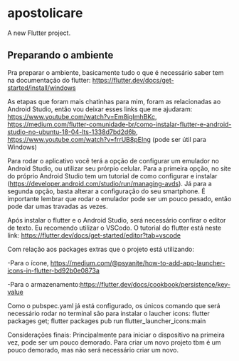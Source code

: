 # apostolicare

A new Flutter project.

## Preparando o ambiente

Pra preparar o ambiente, basicamente tudo o que é necessário saber tem na documentação do flutter: https://flutter.dev/docs/get-started/install/windows

As etapas que foram mais chatinhas para mim, foram as relacionadas ao Android Studio, então vou deixar esses links que me ajudaram: https://www.youtube.com/watch?v=Em8igImhBKc, https://medium.com/flutter-comunidade-br/como-instalar-flutter-e-android-studio-no-ubuntu-18-04-lts-1338d7bd2d6b, https://www.youtube.com/watch?v=frrUB8pEIng (pode ser útil para Windows)

Para rodar o aplicativo você terá a opção de configurar um emulador no Android Studio, ou utilizar seu prórpio celular. Para a primeira opção, no site do próprio Android Studio tem um tutorial de como configurar e instalar (https://developer.android.com/studio/run/managing-avds). Já para a segunda opção, basta alterar a configuração do seu smartphone. É importante lembrar que rodar o emulador pode ser um pouco pesado, então pode dar umas travadas as vezes.

Após instalar o flutter e o Android Studio, será necessário confirar o editor de texto. Eu recomendo utilizar o VSCodo. O tutorial do flutter está neste link: https://flutter.dev/docs/get-started/editor?tab=vscode

Com relação aos packages extras que o projeto está utilizando:
  
  -Para o ícone, https://medium.com/@psyanite/how-to-add-app-launcher-icons-in-flutter-bd92b0e0873a
  
  -Para o armazenamento:https://flutter.dev/docs/cookbook/persistence/key-value
  
  Como o pubspec.yaml já está configurado, os únicos comando que será necessário rodar no terminal são para instalar o laucher icons: flutter packages get; flutter packages pub run flutter_launcher_icons:main
  
  
Considerações finais:
  Principalmente para iniciar o dispositivo na primeira vez, pode ser um pouco demorado.
  Para criar um novo projeto tbm é um pouco demorado, mas não será necessário criar um novo.
